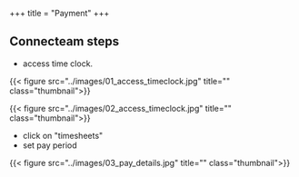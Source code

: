 +++
title = "Payment"
+++
## Connecteam steps
- access time clock.

{{< figure src="../images/01_access_timeclock.jpg" title="" class="thumbnail">}}

{{< figure src="../images/02_access_timeclock.jpg" title="" class="thumbnail">}}

- click on "timesheets"
- set pay period


{{< figure src="../images/03_pay_details.jpg" title="" class="thumbnail">}}